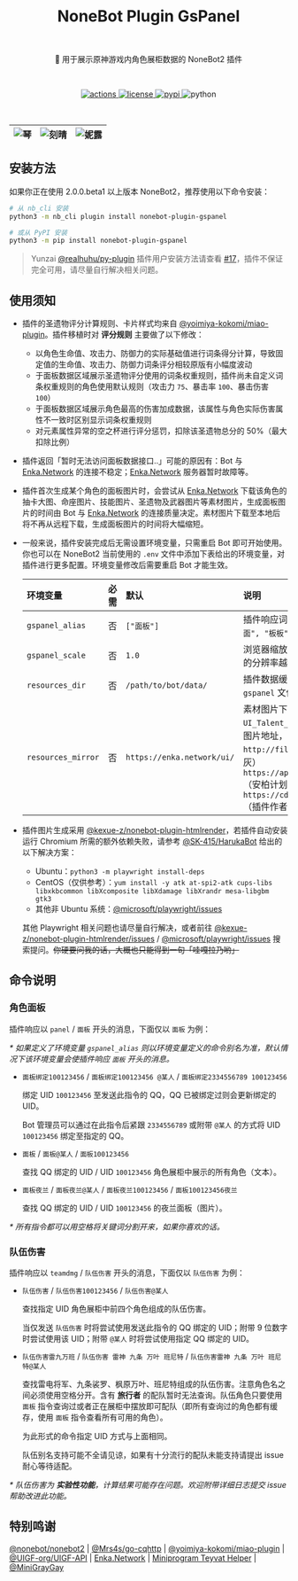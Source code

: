 <h1 align="center">NoneBot Plugin GsPanel</h1></br>


<p align="center">🤖 用于展示原神游戏内角色展柜数据的 NoneBot2 插件</p></br>


<p align="center">
  <a href="https://github.com/monsterxcn/nonebot-plugin-gspanel/actions">
    <img src="https://img.shields.io/github/actions/workflow/status/monsterxcn/nonebot-plugin-gspanel/publish.yml?branch=main&style=flat-square" alt="actions">
  </a>
  <a href="https://raw.githubusercontent.com/monsterxcn/nonebot-plugin-gspanel/master/LICENSE">
    <img src="https://img.shields.io/github/license/monsterxcn/nonebot-plugin-gspanel?style=flat-square" alt="license">
  </a>
  <a href="https://pypi.python.org/pypi/nonebot-plugin-gspanel">
    <img src="https://img.shields.io/pypi/v/nonebot-plugin-gspanel?style=flat-square" alt="pypi">
  </a>
  <img src="https://img.shields.io/badge/python-3.8+-blue?style=flat-square" alt="python"><br />
</p></br>


| ![琴](https://user-images.githubusercontent.com/22407052/201662130-2b3bdcd3-acaa-4b59-9c88-3e50fa1887f3.PNG) | ![刻晴](https://user-images.githubusercontent.com/22407052/201661930-f9ecdfe0-e278-4641-a012-cf090da6b6c7.PNG) | ![妮露](https://user-images.githubusercontent.com/22407052/201667744-decfdf25-c889-4a65-bbe0-94e194fe8d82.PNG) |
|:--:|:--:|:--:|


## 安装方法


如果你正在使用 2.0.0.beta1 以上版本 NoneBot2，推荐使用以下命令安装：


```bash
# 从 nb_cli 安装
python3 -m nb_cli plugin install nonebot-plugin-gspanel

# 或从 PyPI 安装
python3 -m pip install nonebot-plugin-gspanel
```


> Yunzai [@realhuhu/py-plugin](https://github.com/realhuhu/py-plugin) 插件用户安装方法请查看 [#17](https://github.com/monsterxcn/nonebot-plugin-gspanel/issues/17)，插件不保证完全可用，请尽量自行解决相关问题。


## 使用须知


 - 插件的圣遗物评分计算规则、卡片样式均来自 [@yoimiya-kokomi/miao-plugin](https://github.com/yoimiya-kokomi/miao-plugin)。插件移植时对 **评分规则** 主要做了以下修改：
   
   + 以角色生命值、攻击力、防御力的实际基础值进行词条得分计算，导致固定值的生命值、攻击力、防御力词条评分相较原版有小幅度波动
   + 于面板数据区域展示圣遗物评分使用的词条权重规则，插件尚未自定义词条权重规则的角色使用默认规则（攻击力 `75`、暴击率 `100`、暴击伤害 `100`）
   + 于面板数据区域展示角色最高的伤害加成数据，该属性与角色实际伤害属性不一致时区别显示词条权重规则
   + 对元素属性异常的空之杯进行评分惩罚，扣除该圣遗物总分的 50%（最大扣除比例）
   
 - 插件返回「暂时无法访问面板数据接口..」可能的原因有：Bot 与 [Enka.Network](https://enka.network/) 的连接不稳定；[Enka.Network](https://enka.network/) 服务器暂时故障等。
   
 - 插件首次生成某个角色的面板图片时，会尝试从 [Enka.Network](https://enka.network/) 下载该角色的抽卡大图、命座图片、技能图片、圣遗物及武器图片等素材图片，生成面板图片的时间由 Bot 与 [Enka.Network](https://enka.network/) 的连接质量决定。素材图片下载至本地后将不再从远程下载，生成面板图片的时间将大幅缩短。
   
 - 一般来说，插件安装完成后无需设置环境变量，只需重启 Bot 即可开始使用。你也可以在 NoneBot2 当前使用的 `.env` 文件中添加下表给出的环境变量，对插件进行更多配置。环境变量修改后需要重启 Bot 才能生效。
   
   | 环境变量 | 必需 | 默认 | 说明 |
   |:-------|:----:|:-----|:----|
   | `gspanel_alias` | 否 | `["面板"]` | 插件响应词别名，多个别名按 `["面面", "板板"]` 格式填写 |
   | `gspanel_scale` | 否 | `1.0` | 浏览器缩放比例，此值越大返回图片的分辨率越高 |
   | `resources_dir` | 否 | `/path/to/bot/data/` | 插件数据缓存目录的父文件夹，包含 `gspanel` 文件夹的上级文件夹路径 |
   | `resources_mirror` | 否 | `https://enka.network/ui/` | 素材图片下载镜像，需提供 `UI_Talent_S_Nilou_01.png` 形式的图片地址，可选镜像：<br>`http://file.microgg.cn/ui/`（小灰灰）<br>`https://api.ambr.top/assets/UI/`（安柏计划）<br>`https://cdn.monsterx.cn/genshin/`（插件作者） |
   
 - 插件图片生成采用 [@kexue-z/nonebot-plugin-htmlrender](https://github.com/kexue-z/nonebot-plugin-htmlrender)，若插件自动安装运行 Chromium 所需的额外依赖失败，请参考 [@SK-415/HarukaBot](https://haruka-bot.sk415.icu/faq.html#playwright-%E4%BE%9D%E8%B5%96%E4%B8%8D%E5%85%A8) 给出的以下解决方案：
   
   + Ubuntu：`python3 -m playwright install-deps`
   + CentOS（仅供参考）：`yum install -y atk at-spi2-atk cups-libs libxkbcommon libXcomposite libXdamage libXrandr mesa-libgbm gtk3`
   + 其他非 Ubuntu 系统：[@microsoft/playwright/issues](https://github.com/microsoft/playwright/issues)
   
   其他 Playwright 相关问题也请尽量自行解决，或者前往 [@kexue-z/nonebot-plugin-htmlrender/issues](https://github.com/kexue-z/nonebot-plugin-htmlrender) / [@microsoft/playwright/issues](https://github.com/microsoft/playwright/issues) 搜索提问。~~你硬要问我的话，大概也只能得到一句「哇嘎拉乃哟」~~


## 命令说明


### 角色面板


插件响应以 `panel` / `面板` 开头的消息，下面仅以 `面板` 为例：


*\* 如果定义了环境变量 `gspanel_alias` 则以环境变量定义的命令别名为准，默认情况下该环境变量会使插件响应 `面板` 开头的消息。*


 - `面板绑定100123456` / `面板绑定100123456 @某人` / `面板绑定2334556789 100123456`
   
   绑定 UID `100123456` 至发送此指令的 QQ，QQ 已被绑定过则会更新绑定的 UID。
   
   Bot 管理员可以通过在此指令后紧跟 `2334556789` 或附带 `@某人` 的方式将 UID `100123456` 绑定至指定的 QQ。
   
 - `面板` / `面板@某人` / `面板100123456`
   
   查找 QQ 绑定的 UID / UID `100123456` 角色展柜中展示的所有角色（文本）。
   
 - `面板夜兰` / `面板夜兰@某人` / `面板夜兰100123456` / `面板100123456夜兰`
   
   查找 QQ 绑定的 UID / UID `100123456` 的夜兰面板（图片）。


*\* 所有指令都可以用空格将关键词分割开来，如果你喜欢的话。*


### 队伍伤害


插件响应以 `teamdmg` / `队伍伤害` 开头的消息，下面仅以 `队伍伤害` 为例：


 - `队伍伤害` / `队伍伤害100123456` / `队伍伤害@某人`
   
   查找指定 UID 角色展柜中前四个角色组成的队伍伤害。
   
   当仅发送 `队伍伤害` 时将尝试使用发送此指令的 QQ 绑定的 UID；附带 9 位数字时尝试使用该 UID；附带 `@某人` 时将尝试使用指定 QQ 绑定的 UID。
   
 - `队伍伤害雷九万班` / `队伍伤害 雷神 九条 万叶 班尼特` / `队伍伤害雷神 九条 万叶 班尼特@某人`
   
   查找雷电将军、九条裟罗、枫原万叶、班尼特组成的队伍伤害。注意角色名之间必须使用空格分开。含有 **旅行者** 的配队暂时无法查询。队伍角色只要使用 `面板` 指令查询过或者正在展柜中摆放即可配队（即所有查询过的角色都有缓存，使用 `面板` 指令查看所有可用的角色）。
   
   为此形式的命令指定 UID 方式与上面相同。
   
   队伍别名支持可能不全请见谅，如果有十分流行的配队未能支持请提出 issue 耐心等待适配。


*\* 队伍伤害为 **实验性功能**，计算结果可能存在问题。欢迎附带详细日志提交 issue 帮助改进此功能。*


## 特别鸣谢


[@nonebot/nonebot2](https://github.com/nonebot/nonebot2/) | [@Mrs4s/go-cqhttp](https://github.com/Mrs4s/go-cqhttp) | [@yoimiya-kokomi/miao-plugin](https://github.com/yoimiya-kokomi/miao-plugin) | [@UIGF-org/UIGF-API](https://github.com/UIGF-org/UIGF-API) | [Enka.Network](https://enka.network/) | [Miniprogram Teyvat Helper](#) | [@MiniGrayGay](https://github.com/MiniGrayGay)

